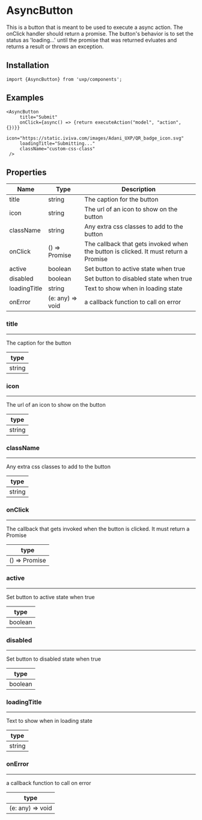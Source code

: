 # AsyncButton



This is a button that is meant to be used to execute a async action.
The onClick handler should return a promise. The button's behavior is to set the status as 'loading...' until the promise that was returned evluates and returns a result or throws an exception.




## Installation



```tsx
import {AsyncButton} from 'uxp/components';
```

## Examples



```tsx
<AsyncButton
     title="Submit"
     onClick={async() => {return executeAction("model", "action", {})}}
     icon="https://static.iviva.com/images/Adani_UXP/QR_badge_icon.svg"
     loadingTitle="Submitting..."
     className="custom-css-class"
 />
```

## Properties

|Name|Type|Description|
|-|-|-|
|title|string|The caption for the button |
|icon|string|The url of an icon to show on the button |
|className|string|Any extra css classes to add to the button |
|onClick|() => Promise<any>|The callback that gets invoked when the button is clicked. It must return a Promise |
|active|boolean|Set button to active state when true |
|disabled|boolean|Set button to disabled state when true |
|loadingTitle|string|Text to show when in loading state |
|onError|(e: any) => void|a callback function to call on error |
### title



---



The caption for the button


|type|
|-|
|string|
### icon



---



The url of an icon to show on the button


|type|
|-|
|string|
### className



---



Any extra css classes to add to the button


|type|
|-|
|string|
### onClick



---



The callback that gets invoked when the button is clicked.
It must return a Promise


|type|
|-|
|() => Promise<any>|
### active



---



Set button to active state when true


|type|
|-|
|boolean|
### disabled



---



Set button to disabled state when true


|type|
|-|
|boolean|
### loadingTitle



---



Text to show when in loading state


|type|
|-|
|string|
### onError



---



a callback function to call on error


|type|
|-|
|(e: any) => void|
